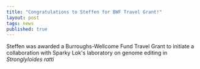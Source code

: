 ```yaml
---
title: "Congratulations to Steffen for BWF Travel Grant!"
layout: post
tags: news
published: true
---
```


Steffen was awarded a Burroughs-Wellcome Fund Travel Grant to initiate a collaboration with Sparky Lok's laboratory on genome editing in *Stronglyloides ratti*
